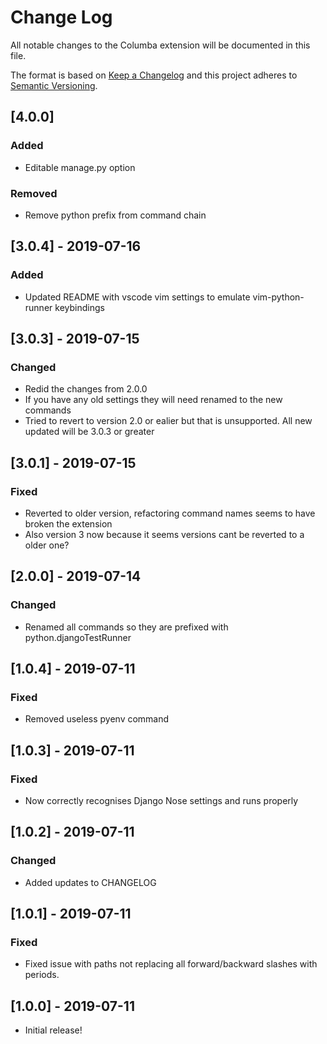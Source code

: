 # Change Log

All notable changes to the Columba extension will be documented in this file.

The format is based on [Keep a Changelog](http://keepachangelog.com/) and this project adheres to [Semantic Versioning](http://semver.org/).

## [4.0.0]

### Added

- Editable manage.py option

### Removed

- Remove python prefix from command chain

## [3.0.4] - 2019-07-16

### Added

- Updated README with vscode vim settings to emulate vim-python-runner keybindings

## [3.0.3] - 2019-07-15

### Changed

- Redid the changes from 2.0.0
- If you have any old settings they will need renamed to the new commands
- Tried to revert to version 2.0 or ealier but that is unsupported. All new updated will be 3.0.3 or greater

## [3.0.1] - 2019-07-15

### Fixed

- Reverted to older version, refactoring command names seems to have broken the extension
- Also version 3 now because it seems versions cant be reverted to a older one?

## [2.0.0] - 2019-07-14

### Changed

- Renamed all commands so they are prefixed with python.djangoTestRunner

## [1.0.4] - 2019-07-11

### Fixed

- Removed useless pyenv command

## [1.0.3] - 2019-07-11

### Fixed

- Now correctly recognises Django Nose settings and runs properly

## [1.0.2] - 2019-07-11

### Changed

- Added updates to CHANGELOG

## [1.0.1] - 2019-07-11

### Fixed

- Fixed issue with paths not replacing all forward/backward slashes with periods.

## [1.0.0] - 2019-07-11

- Initial release!
